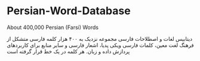 # Persian-Word-Database

About 400,000 Persian (Farsi) Words

دیتابیس لغات و اصطلاحات فارسی مجموعه نزدیک به ۴۰۰ هزار کلمه فارسی متشکل از فرهنگ لغت معین، کلمات فارسی ویکی پدیا، اشعار
فارسی و سایر منابع برای کاربردهای پردازش داده و زبان. هر کلمه در یک خط قرار گرفته است
